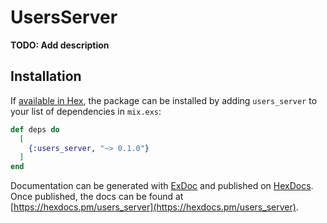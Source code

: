 # UsersServer

**TODO: Add description**

## Installation

If [available in Hex](https://hex.pm/docs/publish), the package can be installed
by adding `users_server` to your list of dependencies in `mix.exs`:

```elixir
def deps do
  [
    {:users_server, "~> 0.1.0"}
  ]
end
```

Documentation can be generated with [ExDoc](https://github.com/elixir-lang/ex_doc)
and published on [HexDocs](https://hexdocs.pm). Once published, the docs can
be found at [https://hexdocs.pm/users_server](https://hexdocs.pm/users_server).

